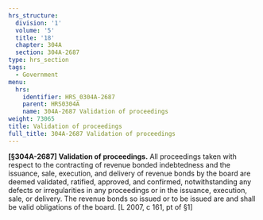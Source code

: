 ```yaml
---
hrs_structure:
  division: '1'
  volume: '5'
  title: '18'
  chapter: 304A
  section: 304A-2687
type: hrs_section
tags:
  - Government
menu:
  hrs:
    identifier: HRS_0304A-2687
    parent: HRS0304A
    name: 304A-2687 Validation of proceedings
weight: 73065
title: Validation of proceedings
full_title: 304A-2687 Validation of proceedings
---
```

**[§304A-2687] Validation of proceedings.** All proceedings taken with respect to the contracting of revenue bonded indebtedness and the issuance, sale, execution, and delivery of revenue bonds by the board are deemed validated, ratified, approved, and confirmed, notwithstanding any defects or irregularities in any proceedings or in the issuance, execution, sale, or delivery. The revenue bonds so issued or to be issued are and shall be valid obligations of the board. [L 2007, c 161, pt of §1]